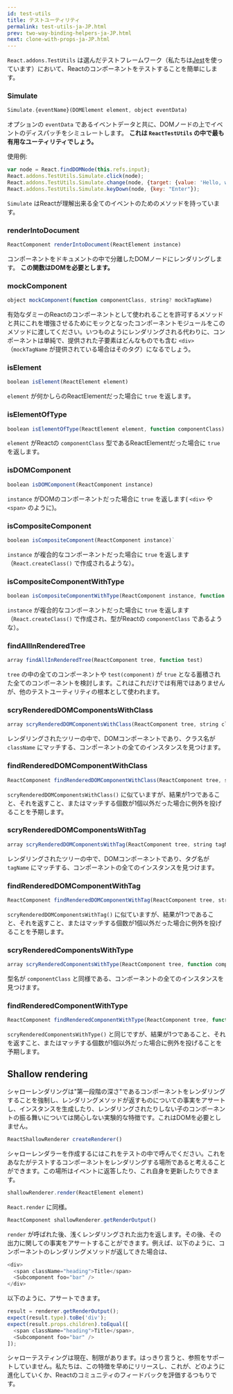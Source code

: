 ```yaml
---
id: test-utils
title: テストユーティリティ
permalink: test-utils-ja-JP.html
prev: two-way-binding-helpers-ja-JP.html
next: clone-with-props-ja-JP.html
---
```


`React.addons.TestUtils` は選んだテストフレームワーク（私たちは[Jest](https://facebook.github.io/jest/)を使っています）において、Reactのコンポーネントをテストすることを簡単にします。

### Simulate

```javascript
Simulate.{eventName}(DOMElement element, object eventData)
```

オプションの `eventData` であるイベントデータと共に、DOMノードの上でイベントのディスパッチをシミュレートします。 **これは `ReactTestUtils` の中で最も有用なユーティリティでしょう。**

使用例:

```javascript
var node = React.findDOMNode(this.refs.input);
React.addons.TestUtils.Simulate.click(node);
React.addons.TestUtils.Simulate.change(node, {target: {value: 'Hello, world'}});
React.addons.TestUtils.Simulate.keyDown(node, {key: "Enter"});
```

`Simulate` はReactが理解出来る全てのイベントのためのメソッドを持っています。

### renderIntoDocument

```javascript
ReactComponent renderIntoDocument(ReactElement instance)
```

コンポーネントをドキュメントの中で分離したDOMノードにレンダリングします。 **この関数はDOMを必要とします。**


### mockComponent

```javascript
object mockComponent(function componentClass, string? mockTagName)
```

有効なダミーのReactのコンポーネントとして使われることを許可するメソッドと共にこれを増強させるためにモックとなったコンポーネントモジュールをこのメソッドに渡してください。いつものようにレンダリングされる代わりに、コンポーネントは単純で、提供された子要素はどんなものでも含む `<div>` （`mockTagName` が提供されている場合はそのタグ）になるでしょう。

### isElement

```javascript
boolean isElement(ReactElement element)
```

`element` が何かしらのReactElementだった場合に `true` を返します。

### isElementOfType

```javascript
boolean isElementOfType(ReactElement element, function componentClass)
```

`element` がReactの `componentClass` 型であるReactElementだった場合に `true` を返します。

### isDOMComponent

```javascript
boolean isDOMComponent(ReactComponent instance)
```

`instance` がDOMのコンポーネントだった場合に `true` を返します( `<div>` や `<span>` のように)。

### isCompositeComponent

```javascript
boolean isCompositeComponent(ReactComponent instance)`
```

`instance` が複合的なコンポーネントだった場合に `true` を返します（`React.createClass()` で作成されるような）。

### isCompositeComponentWithType

```javascript
boolean isCompositeComponentWithType(ReactComponent instance, function componentClass)
```

`instance` が複合的なコンポーネントだった場合に `true` を返します（`React.createClass()` で作成され、型がReactの `componentClass` であるような）。

### findAllInRenderedTree

```javascript
array findAllInRenderedTree(ReactComponent tree, function test)
```

`tree` の中の全てのコンポーネントや `test(component)` が `true` となる蓄積された全てのコンポーネントを検討します。これはこれだけでは有用ではありませんが、他のテストユーティリティの根本として使われます。

### scryRenderedDOMComponentsWithClass

```javascript
array scryRenderedDOMComponentsWithClass(ReactComponent tree, string className)
```

レンダリングされたツリーの中で、DOMコンポーネントであり、クラス名が `className` にマッチする、コンポーネントの全てのインスタンスを見つけます。

### findRenderedDOMComponentWithClass

```javascript
ReactComponent findRenderedDOMComponentWithClass(ReactComponent tree, string className)
```

`scryRenderedDOMComponentsWithClass()` に似ていますが、結果が1つであること、それを返すこと、またはマッチする個数が1個以外だった場合に例外を投げることを予期します。

### scryRenderedDOMComponentsWithTag

```javascript
array scryRenderedDOMComponentsWithTag(ReactComponent tree, string tagName)
```

レンダリングされたツリーの中で、DOMコンポーネントであり、タグ名が `tagName` にマッチする、コンポーネントの全てのインスタンスを見つけます。

### findRenderedDOMComponentWithTag

```javascript
ReactComponent findRenderedDOMComponentWithTag(ReactComponent tree, string tagName)
```

`scryRenderedDOMComponentsWithTag()` に似ていますが、結果が1つであること、それを返すこと、またはマッチする個数が1個以外だった場合に例外を投げることを予期します。

### scryRenderedComponentsWithType

```javascript
array scryRenderedComponentsWithType(ReactComponent tree, function componentClass)
```

型名が `componentClass` と同様である、コンポーネントの全てのインスタンスを見つけます。

### findRenderedComponentWithType

```javascript
ReactComponent findRenderedComponentWithType(ReactComponent tree, function componentClass)
```

`scryRenderedComponentsWithType()` と同じですが、結果が1つであること、それを返すこと、またはマッチする個数が1個以外だった場合に例外を投げることを予期します。

## Shallow rendering

シャローレンダリングは"第一段階の深さ"であるコンポーネントをレンダリングすることを強制し、レンダリングメソッドが返すものについての事実をアサートし、インスタンスを生成したり、レンダリングされたりしない子のコンポーネントの振る舞いについては関心しない実験的な特徴です。これはDOMを必要としません。

```javascript
ReactShallowRenderer createRenderer()
```

シャローレンダラーを作成するにはこれをテストの中で呼んでください。これをあなたがテストするコンポーネントをレンダリングする場所であると考えることができます。この場所はイベントに返答したり、これ自身を更新したりできます。

```javascript
shallowRenderer.render(ReactElement element)
```

`React.render` に同様。

```javascript
ReactComponent shallowRenderer.getRenderOutput()
```

`render` が呼ばれた後、浅くレンダリングされた出力を返します。その後、その出力に関しての事実をアサートすることができます。例えば、以下のように、コンポーネントのレンダリングメソッドが返してきた場合は、

```javascript
<div>
  <span className="heading">Title</span>
  <Subcomponent foo="bar" />
</div>
```

以下のように、アサートできます。

```javascript
result = renderer.getRenderOutput();
expect(result.type).toBe('div');
expect(result.props.children).toEqual([
  <span className="heading">Title</span>,
  <Subcomponent foo="bar" />
]);
```

シャローテスティングは現在、制限があります。はっきり言うと、参照をサポートしていません。私たちは、この特徴を早めにリリースし、これが、どのように進化していくか、Reactのコミュニティのフィードバックを評価するつもりです。
